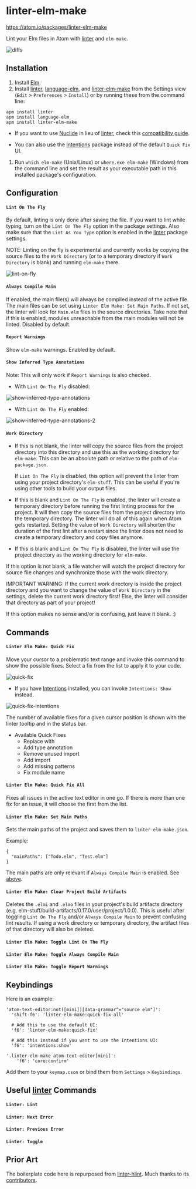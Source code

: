 # linter-elm-make

https://atom.io/packages/linter-elm-make

Lint your Elm files in Atom with [linter](https://atom.io/packages/linter) and `elm-make`.

![diffs](https://github.com/mybuddymichael/linter-elm-make/blob/master/images/diffs.png?raw=true)

## Installation

1. Install [Elm](http://elm-lang.org/install).
1. Install [linter](https://atom.io/packages/linter), [language-elm](https://atom.io/packages/language-elm), and [linter-elm-make](https://atom.io/packages/linter-elm-make) from the Settings view (`Edit` > `Preferences` > `Install`) or by running these from the command line:

  ```
  apm install linter
  apm install language-elm
  apm install linter-elm-make
  ```

  * If you want to use [Nuclide](https://atom.io/packages/nuclide) in lieu of [linter](https://atom.io/packages/linter), check this [compatibility guide](https://nuclide.io/docs/advanced-topics/linter-package-compatibility).

  * You can also use the [Intentions](https://atom.io/packages/intentions) package instead of the default `Quick Fix` UI.

1. Run `which elm-make` (Unix/Linux) or `where.exe elm-make` (Windows) from the command line and set the result as your executable path in this installed package's configuration.

## Configuration

#### `Lint On The Fly`
By default, linting is only done after saving the file.  If you want to lint while typing, turn on the `Lint On The Fly` option in the package settings.  Also make sure that the `Lint As You Type` option is enabled in the [linter](https://atom.io/packages/linter) package settings.

NOTE: Linting on the fly is experimental and currently works by copying the source files to the `Work Directory` (or to a temporary directory if `Work Directory` is blank) and running `elm-make` there.

![lint-on-fly](https://github.com/mybuddymichael/linter-elm-make/blob/master/images/lint-on-fly.gif?raw=true)

#### `Always Compile Main`
If enabled, the main file(s) will always be compiled instead of the active file.  The main files can be set using `Linter Elm Make: Set Main Paths`.  If not set, the linter will look for `Main.elm` files in the source directories.  Take note that if this is enabled, modules unreachable from the main modules will not be linted.  Disabled by default.

#### `Report Warnings`
Show `elm-make` warnings.  Enabled by default.

#### `Show Inferred Type Annotations`
Note: This will only work if `Report Warnings` is also checked.

  * With `Lint On The Fly` disabled:

  ![show-inferred-type-annotations](https://github.com/mybuddymichael/linter-elm-make/blob/master/images/show-inferred-type-annotations.gif?raw=true)

  * With `Lint On The Fly` enabled:

  ![show-inferred-type-annotations-2](https://github.com/mybuddymichael/linter-elm-make/blob/master/images/show-inferred-type-annotations-2.gif?raw=true)

#### `Work Directory`
- If this is not blank, the linter will copy the source files from the project directory into this directory and use this as the working directory for `elm-make`.  This can be an absolute path or relative to the path of `elm-package.json`.

  If `Lint On The Fly` is disabled, this option will prevent the linter from using your project directory's `elm-stuff`.  This can be useful if you're using other tools to build your output files.

- If this is blank and `Lint On The Fly` is enabled, the linter will create a temporary directory before running the first linting process for the project.  It will then copy the source files from the project directory into the temporary directory.  The linter will do all of this again when Atom gets restarted.  Setting the value of `Work Directory` will shorten the duration of the first lint after a restart since the linter does not need to create a temporary directory and copy files anymore.

- If this is blank and `Lint On The Fly` is disabled, the linter will use the project directory as the working directory for `elm-make`.

If this option is not blank, a file watcher will watch the project directory for source file changes and synchronize those with the work directory.

IMPORTANT WARNING: If the current work directory is inside the project directory and you want to change the value of `Work Directory` in the settings, delete the current work directory first!  Else, the linter will consider that directory as part of your project!

If this option makes no sense and/or is confusing, just leave it blank. :)

## Commands

#### `Linter Elm Make: Quick Fix`
Move your cursor to a problematic text range and invoke this command to show the possible fixes. Select a fix from the list to apply it to your code.

![quick-fix](https://github.com/mybuddymichael/linter-elm-make/blob/master/images/quick-fix.png?raw=true)

  * If you have [Intentions](https://atom.io/packages/intentions) installed, you can invoke `Intentions: Show` instead.

  ![quick-fix-intentions](https://github.com/mybuddymichael/linter-elm-make/blob/master/images/quick-fix-intentions.gif?raw=true)

The number of available fixes for a given cursor position is shown with the linter tooltip and in the status bar.

  * Available Quick Fixes
    * Replace with
    * Add type annotation
    * Remove unused import
    * Add import
    * Add missing patterns
    * Fix module name

#### `Linter Elm Make: Quick Fix All`
Fixes all issues in the active text editor in one go. If there is more than one fix for an issue, it will choose the first from the list.

#### `Linter Elm Make: Set Main Paths`
Sets the main paths of the project and saves them to `linter-elm-make.json`.

Example:
```
{
  "mainPaths": ["Todo.elm", "Test.elm"]
}
```
The main paths are only relevant if `Always Compile Main` is enabled.  See [above](#always-compile-main).

#### `Linter Elm Make: Clear Project Build Artifacts`
Deletes the `.elmi` and `.elmo` files in your project's build artifacts directory (e.g. elm-stuff/build-artifacts/0.17.0/user/project/1.0.0).  This is useful after toggling `Lint On The Fly` and/or `Always Compile Main` to prevent confusing lint results.  If using a work directory or temporary directory, the artifact files of that directory will also be deleted.

#### `Linter Elm Make: Toggle Lint On The Fly`

#### `Linter Elm Make: Toggle Always Compile Main`

#### `Linter Elm Make: Toggle Report Warnings`

## Keybindings

Here is an example:

```
'atom-text-editor:not([mini])[data-grammar^="source elm"]':
  'shift-f6': 'linter-elm-make:quick-fix-all'

  # Add this to use the default UI:
  'f6': 'linter-elm-make:quick-fix'

  # Add this instead if you want to use the Intentions UI:
  'f6': 'intentions:show'

'.linter-elm-make atom-text-editor[mini]':
    'f6': 'core:confirm'
```

Add them to your `keymap.cson` or bind them from `Settings` > `Keybindings`.

## Useful [linter](https://atom.io/packages/linter) Commands

#### `Linter: Lint`

#### `Linter: Next Error`

#### `Linter: Previous Error`

#### `Linter: Toggle`

## Prior Art

The boilerplate code here is repurposed from [linter-hlint](https://github.com/AtomLinter/linter-hlint). Much thanks to its [contributors](https://github.com/AtomLinter/linter-hlint/graphs/contributors).
